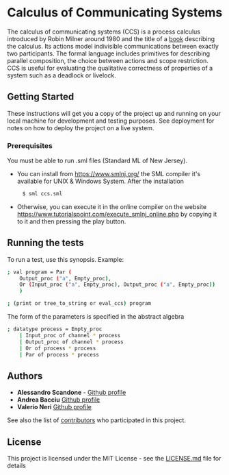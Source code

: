 # Calculus of Communicating Systems

The calculus of communicating systems (CCS) is a process calculus introduced by Robin Milner around 1980 and the title of a [book](https://www.springer.com/la/book/9783540102359) describing the calculus. Its actions model indivisible communications between exactly two participants. The formal language includes primitives for describing parallel composition, the choice between actions and scope restriction. CCS is useful for evaluating the qualitative correctness of properties of a system such as a deadlock or livelock.

## Getting Started

These instructions will get you a copy of the project up and running on your local machine for development and testing purposes. See deployment for notes on how to deploy the project on a live system.

### Prerequisites

You must be able to run .sml files (Standard ML of New Jersey).

* You can install from https://www.smlnj.org/ the SML compiler it's available for UNIX & Windows System. After the installation
```sh
     $ sml ccs.sml 
```

* Otherwise, you can execute it in the online compiler on the website https://www.tutorialspoint.com/execute_smlnj_online.php by copying it to it and then pressing the play button.


## Running the tests

To run a test, use this synopsis.
Example:
```sh
; val program = Par (
    Output_proc ("a", Empty_proc),
    Or (Input_proc ("a", Empty_proc), Output_proc ("a", Empty_proc))
    )

; (print or tree_to_string or eval_ccs) program
```

The form of the parameters is specified in the abstract algebra 
```sh
; datatype process = Empty_proc
    | Input_proc of channel * process
    | Output_proc of channel * process
    | Or of process * process
    | Par of process * process
```

## Authors

* **Alessandro Scandone**  - [Github profile](https://github.com/andreabac3)
* **Andrea Bacciu**  [Github profile](https://github.com/andreabac3)
* **Valerio Neri**  [Github profile](https://github.com/andreabac3)

See also the list of [contributors](https://github.com/andreabac3/Calculus-of-Communicating-Systems/contributors) who participated in this project.

## License

This project is licensed under the MIT License - see the [LICENSE.md](LICENSE.md) file for details
